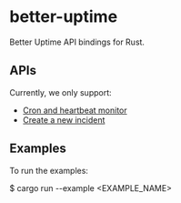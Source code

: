 # better-uptime

Better Uptime API bindings for Rust.

## APIs

Currently, we only support:

* [Cron and heartbeat monitor](https://betterstack.com/docs/uptime/cron-and-heartbeat-monitor/)
* [Create a new incident](https://betterstack.com/docs/uptime/api/create-a-new-incident/)

## Examples

To run the examples:

$ cargo run --example <EXAMPLE_NAME>